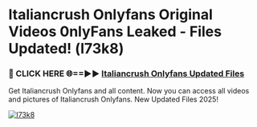 # Italiancrush Onlyfans Original Videos 0nlyFans Leaked - Files Updated! (l73k8)

<h3>🔴 CLICK HERE 🌐==►► <a href="https://tinyurl.com/2m67pmp6" rel="nofollow">Italiancrush Onlyfans Updated Files</a></h3>

Get Italiancrush Onlyfans and all content. Now you can access all videos and pictures of Italiancrush Onlyfans. New Updated Files 2025!

[![l73k8](https://i.imgur.com/H4QAA4z.gif)](https://tinyurl.com/2m67pmp6)